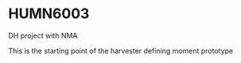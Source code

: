 # HUMN6003
DH project with NMA

This is the starting point of the harvester defining moment prototype

